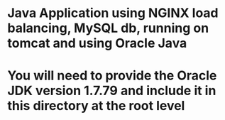 # Java Application using NGINX load balancing, MySQL db, running on tomcat and using Oracle Java


# You will need to provide the Oracle JDK version 1.7.79 and include it in this directory at the root level